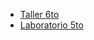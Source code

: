 - [Taller 6to](https://github.com/nadianoe/nadianoe.github.io/blob/main/Taller6to.md)
- [Laboratorio 5to](https://github.com/nadianoe/nadianoe.github.io/blob/main/Labo5to.md#laboratorio-de-programación-orientada-a-objetos)
